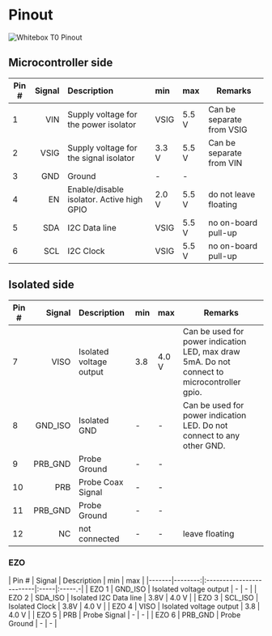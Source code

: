 # <i class="fas fa-plug"></i> Pinout

![Whitebox T0 Pinout](/_media/whitebox-t0-pinout.svg)

## Microcontroller side

| Pin # | Signal | Description                               | min   | max    | Remarks                   |
|-------|-------:|:------------------------------------------|:------|:-------|---------------------------|
| 1     | VIN    | Supply voltage for the power isolator     | VSIG  | 5.5 V  | Can be separate from VSIG |
| 2     | VSIG   | Supply voltage for the signal isolator    | 3.3 V | 5.5 V  | Can be separate from VIN  |
| 3     | GND    | Ground                                    | -     | -      |                           |
| 4     | EN     | Enable/disable isolator. Active high GPIO | 2.0 V | 5.5 V  | do not leave floating     |
| 5     | SDA    | I2C Data line                             | VSIG  | 5.5 V  | no on-board pull-up       |
| 6     | SCL    | I2C Clock                                 | VSIG  | 5.5 V  | no on-board pull-up       |

## Isolated side

| Pin # | Signal | Description               | min   | max    | Remarks                   |
|-------|-------:|:--------------------------|:------|:-------|---------------------------|
| 7     | VISO    | Isolated voltage output  | 3.8  | 4.0 V   | Can be used for power indication LED, max draw 5mA. Do not connect to microcontroller gpio. |
| 8     | GND_ISO | Isolated GND             | -    | -       | Can be used for power indication LED. Do not connect to any other GND.  |
| 9     | PRB_GND | Probe Ground             | -    | -       |                           |
| 10    | PRB     | Probe Coax Signal        | -    | -       |                           |
| 11    | PRB_GND | Probe Ground             | -    | -       |                           |
| 12    | NC      | not connected            | -    | -       | leave floating            |

### EZO

| Pin # | Signal  | Description              | min  | max    |
|-------|--------:|:-------------------------|:-----|:-----.-|
| EZO 1 | GND_ISO | Isolated voltage output  | -    | -      |
| EZO 2 | SDA_ISO | Isolated I2C Data line   | 3.8V | 4.0 V  |
| EZO 3 | SCL_ISO | Isolated Clock           | 3.8V | 4.0 V  |
| EZO 4 | VISO    | Isolated voltage output  | 3.8  | 4.0 V  |
| EZO 5 | PRB     | Probe Signal             | -    | -      |
| EZO 6 | PRB_GND | Probe Ground             | -    | -      |
